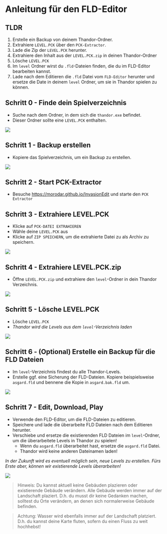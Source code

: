 # Anleitung für den FLD-Editor

## TLDR

1. Erstelle ein Backup von deinem Thandor-Ordner.
2. Extrahiere `LEVEL.PCK` über den `PCK-Extractor`.
3. Lade die Zip der `LEVEL.PCK` herunter.
4. Extrahiere den Inhalt aus der `LEVEL.PCK.zip` in deinen Thandor-Ordner
5. Lösche `LEVEL.PCK`
6. Im `level` Ordner wirst du `.fld`-Dateien finden, die du im FLD-Editor bearbeiten kannst.
7. Lade nach dem Editieren die `.fld` Datei vom `FLD-Editor` herunter und ersetze die Date in deinem `level` Ordner, um sie in Thandor spielen zu können.

## Schritt 0 - Finde dein Spielverzeichnis

-   Suche nach dem Ordner, in dem sich die `thandor.exe` befindet.
-   Dieser Ordner sollte eine `LEVEL.PCK` enthalten.

<img src="../img/installation.png">

## Schritt 1 - Backup erstellen

-   Kopiere das Spielverzeichnis, um ein Backup zu erstellen.

<img src="../img/create-backup.png">

## Schritt 2 - Start PCK-Extractor

-   Besuche <https://morodar.github.io/InvasionEdit> und starte den `PCK Extractor`

## Schritt 3 - Extrahiere LEVEL.PCK

-   Klicke auf `PCK-DATEI EXTRAHIEREN`
-   Wähle deine `LEVEL.PCK` aus
-   Klicke auf `ZIP SPEICHERN`, um die extrahierte Datei zu als Archiv zu speichern.

<img src="../img/extract-level-pck.png">

## Schritt 4 - Extrahiere LEVEL.PCK.zip

-   Öffne `LEVEL.PCK.zip` und extrahiere den `level`-Ordner in dein Thandor Verzeichnis.

<img src="../img/extract-level-pck-zip.png">

## Schritt 5 - Lösche LEVEL.PCK

-   Lösche `LEVEL.PCK`
-   _Thandor wird die Levels aus dem `level`-Verzeichnis laden_

<img src="../img/delete-lvl-pck.png">

## Schritt 6 - (Optional) Erstelle ein Backup für die FLD Dateien

-   Im `level`-Verzeichnis findest du alle Thandor-Levels.
-   Erstelle ggf. eine Sicherung der FLD-Dateien. Kopiere beispielsweise `asgard.fld` und bennene die Kopie in `asgard.bak.fld` um.

<img src="../img/backup-fld.png">

## Schritt 7 - Edit, Download, Play

-   Verwende den FLD-Editor, um die FLD-Dateien zu editieren.
-   Speichere und lade die überarbeite FLD Dateien nach dem Editieren herunter.
-   Verschiebe und ersetze die existierenden FLD Dateien im `level`-Ordner, um die überarbeitete Levels in Thandor zu spielen!
    -   Wenn du `asgard.fld` überarbeitet hast, ersetze die `asgard.fld` Datei.
    -   Thandor wird keine anderen Dateinamen laden!

_In der Zukunft wird es eventuell möglich sein, neue Levels zu erstellen. Fürs Erste aber, können wir existierende Levels überarbeiten!_

<img src="../img/edit.gif">

> Hinweis: Du kannst aktuell keine Gebäuden plazieren oder existierende Gebäude verändern. Alle Gebäude werden immer auf der Landschaft plaziert. D.h. du musst dir keine Gedanken machen, solltest du Orte verändern, an denen sich normalerweise Gebäude befinden.

> Achtung: Wasser wird ebenfalls immer auf der Landschaft platziert. D.h. du kannst deine Karte fluten, sofern du einen Fluss zu weit hochhebst!
